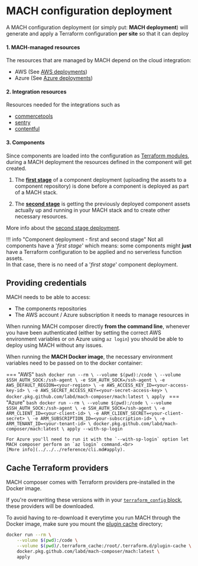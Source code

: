 # MACH configuration deployment

A MACH configuration deployment (or simply put: **MACH deployment**) will generate and apply a Terraform configuration **per site** so that it can deploy

#### 1. MACH-managed resources
The resources that are managed by MACH depend on the cloud integration:

- AWS (See [AWS deployments](./aws.md))
- Azure (See [Azure deployments](./azure.md))
#### 2. Integration resources
Resources needed for the integrations such as

- [commercetools](./integrations.md#commercetools)
- [sentry](./integrations.md#sentry)
- [contentful](./integrations.md#contentful)

#### 3. Components
Since components are loaded into the configuration as [Terraform modules](../../../reference/components/structure.md#terraform-module), during a MACH deployment the resources defined in the component will get created.

1. The [**first stage**](../components.md) of a component deployment (uploading the assets to a component repository) is done before a component is deployed as part of a MACH stack.

2. The [**second stage**](./components.md) is getting the previously deployed component assets actually up and running in your MACH stack and to create other necessary resources.

More info about the [second stage deployment](./components.md).

!!! info "Component deployment - first and second stage"
    Not all components have a '*first stage*' which means: some components might **just** have a Terraform configuration to be applied and no serverless function assets.<br>
    In that case, there is no need of a '*first stage*' component deployment.


## Providing credentials

MACH needs to be able to access:

- The components repositories
- The AWS account / Azure subscription it needs to manage resources in
  
When running MACH composer directly **from the command line**, whenever you have been authenticated (either by setting the correct AWS environment variables or on Azure using `az login`) you should be able to deploy using MACH without any issues.

When running the **MACH Docker image**, the necessary environment variables need to be passed on to the docker container:

=== "AWS"
    ```bash
    docker run --rm \
        --volume $(pwd):/code \
        --volume $SSH_AUTH_SOCK:/ssh-agent \
        -e SSH_AUTH_SOCK=/ssh-agent \
        -e AWS_DEFAULT_REGION=<your-region> \
        -e AWS_ACCESS_KEY_ID=<your-access-key-id> \
        -e AWS_SECRET_ACCESS_KEY=<your-secret-access-key> \
        docker.pkg.github.com/labd/mach-composer/mach:latest \
        apply
    ```
=== "Azure"
    ```bash
    docker run --rm \
        --volume $(pwd):/code \
        --volume $SSH_AUTH_SOCK:/ssh-agent \
        -e SSH_AUTH_SOCK=/ssh-agent \
        -e ARM_CLIENT_ID=<your-client-id> \
        -e ARM_CLIENT_SECRET=<your-client-secret> \
        -e ARM_SUBSCRIPTION_ID=<your-subscription-id> \
        -e ARM_TENANT_ID=<your-tenant-id> \
        docker.pkg.github.com/labd/mach-composer/mach:latest \
        apply --with-sp-login
    ```

    For Azure you'll need to run it with the `--with-sp-login` option let MACH composer perform an `az login` command.<br>
    [More info](../../../reference/cli.md#apply).


## Cache Terraform providers

MACH composer comes with Terraform providers pre-installed in the Docker image.

If you're overwriting these versions with in your [`terraform_config` block](../../../reference/syntax/global.md#terraform_config), these providers will be downloaded.

To avoid having to re-download it everytime you run MACH through the Docker image, make sure you mount the [plugin cache](https://www.terraform.io/docs/commands/cli-config.html#provider-plugin-cache) directory;

```bash
docker run --rm \
    --volume $(pwd):/code \
    --volume $(pwd)/.terraform_cache:/root/.terraform.d/plugin-cache \
    docker.pkg.github.com/labd/mach-composer/mach:latest \
    apply
```
